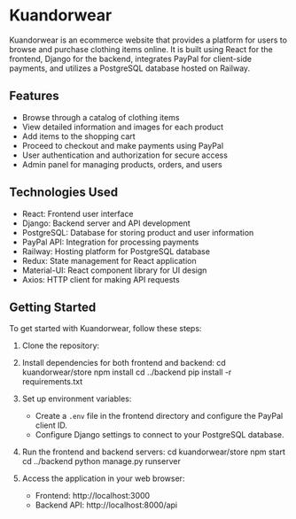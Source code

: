 # Kuandorwear

Kuandorwear is an ecommerce website that provides a platform for users to browse and purchase clothing items online. It is built using React for the frontend, Django for the backend, integrates PayPal for client-side payments, and utilizes a PostgreSQL database hosted on Railway.

## Features

- Browse through a catalog of clothing items
- View detailed information and images for each product
- Add items to the shopping cart
- Proceed to checkout and make payments using PayPal
- User authentication and authorization for secure access
- Admin panel for managing products, orders, and users

## Technologies Used

- React: Frontend user interface
- Django: Backend server and API development
- PostgreSQL: Database for storing product and user information
- PayPal API: Integration for processing payments
- Railway: Hosting platform for PostgreSQL database
- Redux: State management for React application
- Material-UI: React component library for UI design
- Axios: HTTP client for making API requests

## Getting Started

To get started with Kuandorwear, follow these steps:

1. Clone the repository:
2. Install dependencies for both frontend and backend:
   cd kuandorwear/store
    npm install
    cd ../backend
    pip install -r requirements.txt
3. Set up environment variables:
   - Create a `.env` file in the frontend directory and configure the PayPal client ID.
   - Configure Django settings to connect to your PostgreSQL database.
  
4. Run the frontend and backend servers:
   cd kuandorwear/store
    npm start
    cd ../backend
    python manage.py runserver
5. Access the application in your web browser:

   - Frontend: http://localhost:3000
   - Backend API: http://localhost:8000/api

